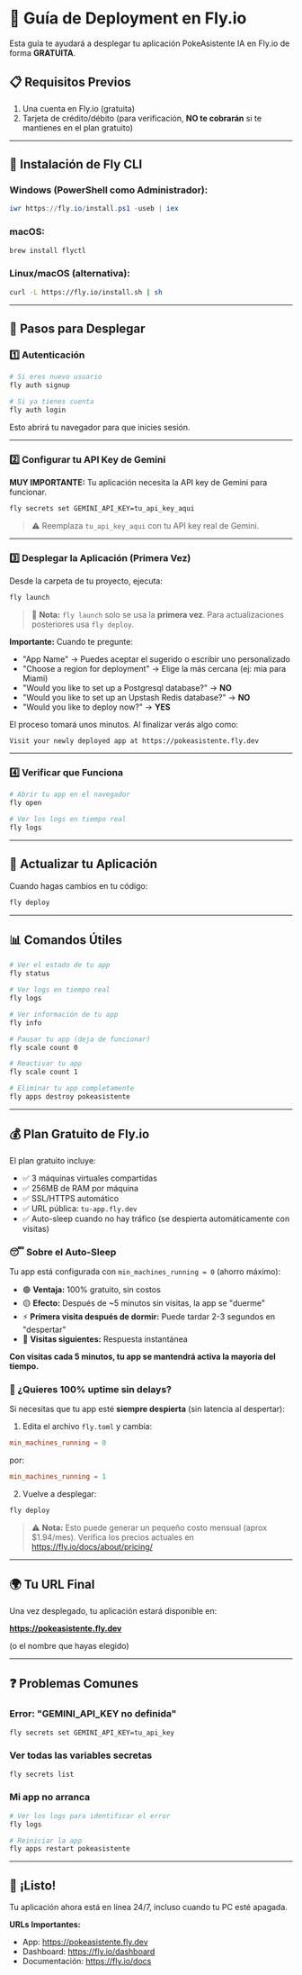 # 🚀 Guía de Deployment en Fly.io

Esta guía te ayudará a desplegar tu aplicación PokeAsistente IA en Fly.io de forma **GRATUITA**.

## 📋 Requisitos Previos

1. Una cuenta en Fly.io (gratuita)
2. Tarjeta de crédito/débito (para verificación, **NO te cobrarán** si te mantienes en el plan gratuito)

---

## 🔧 Instalación de Fly CLI

### Windows (PowerShell como Administrador):
```powershell
iwr https://fly.io/install.ps1 -useb | iex
```

### macOS:
```bash
brew install flyctl
```

### Linux/macOS (alternativa):
```bash
curl -L https://fly.io/install.sh | sh
```

---

## 🎯 Pasos para Desplegar

### 1️⃣ Autenticación

```bash
# Si eres nuevo usuario
fly auth signup

# Si ya tienes cuenta
fly auth login
```

Esto abrirá tu navegador para que inicies sesión.

---

### 2️⃣ Configurar tu API Key de Gemini

**MUY IMPORTANTE:** Tu aplicación necesita la API key de Gemini para funcionar.

```bash
fly secrets set GEMINI_API_KEY=tu_api_key_aqui
```

> ⚠️ Reemplaza `tu_api_key_aqui` con tu API key real de Gemini.

---

### 3️⃣ Desplegar la Aplicación (Primera Vez)

Desde la carpeta de tu proyecto, ejecuta:

```bash
fly launch
```

> 📝 **Nota:** `fly launch` solo se usa la **primera vez**. Para actualizaciones posteriores usa `fly deploy`.

**Importante:** Cuando te pregunte:
- "App Name" → Puedes aceptar el sugerido o escribir uno personalizado
- "Choose a region for deployment" → Elige la más cercana (ej: mia para Miami)
- "Would you like to set up a Postgresql database?" → **NO**
- "Would you like to set up an Upstash Redis database?" → **NO**
- "Would you like to deploy now?" → **YES**

El proceso tomará unos minutos. Al finalizar verás algo como:

```
Visit your newly deployed app at https://pokeasistente.fly.dev
```

---

### 4️⃣ Verificar que Funciona

```bash
# Abrir tu app en el navegador
fly open

# Ver los logs en tiempo real
fly logs
```

---

## 🔄 Actualizar tu Aplicación

Cuando hagas cambios en tu código:

```bash
fly deploy
```

---

## 📊 Comandos Útiles

```bash
# Ver el estado de tu app
fly status

# Ver logs en tiempo real
fly logs

# Ver información de tu app
fly info

# Pausar tu app (deja de funcionar)
fly scale count 0

# Reactivar tu app
fly scale count 1

# Eliminar tu app completamente
fly apps destroy pokeasistente
```

---

## 💰 Plan Gratuito de Fly.io

El plan gratuito incluye:
- ✅ 3 máquinas virtuales compartidas
- ✅ 256MB de RAM por máquina
- ✅ SSL/HTTPS automático
- ✅ URL pública: `tu-app.fly.dev`
- ✅ Auto-sleep cuando no hay tráfico (se despierta automáticamente con visitas)

### 😴 Sobre el Auto-Sleep

Tu app está configurada con `min_machines_running = 0` (ahorro máximo):
- 🟢 **Ventaja:** 100% gratuito, sin costos
- 🟡 **Efecto:** Después de ~5 minutos sin visitas, la app se "duerme"
- ⚡ **Primera visita después de dormir:** Puede tardar 2-3 segundos en "despertar"
- 🔄 **Visitas siguientes:** Respuesta instantánea

**Con visitas cada 5 minutos, tu app se mantendrá activa la mayoría del tiempo.**

### 🚀 ¿Quieres 100% uptime sin delays?

Si necesitas que tu app esté **siempre despierta** (sin latencia al despertar):

1. Edita el archivo `fly.toml` y cambia:
```toml
min_machines_running = 0
```
por:
```toml
min_machines_running = 1
```

2. Vuelve a desplegar:
```bash
fly deploy
```

> ⚠️ **Nota:** Esto puede generar un pequeño costo mensual (aprox $1.94/mes). Verifica los precios actuales en https://fly.io/docs/about/pricing/

---

## 🌍 Tu URL Final

Una vez desplegado, tu aplicación estará disponible en:

**https://pokeasistente.fly.dev**

(o el nombre que hayas elegido)

---

## ❓ Problemas Comunes

### Error: "GEMINI_API_KEY no definida"
```bash
fly secrets set GEMINI_API_KEY=tu_api_key
```

### Ver todas las variables secretas
```bash
fly secrets list
```

### Mi app no arranca
```bash
# Ver los logs para identificar el error
fly logs

# Reiniciar la app
fly apps restart pokeasistente
```

---

## 🎉 ¡Listo!

Tu aplicación ahora está en línea 24/7, incluso cuando tu PC esté apagada.

**URLs Importantes:**
- App: https://pokeasistente.fly.dev
- Dashboard: https://fly.io/dashboard
- Documentación: https://fly.io/docs
